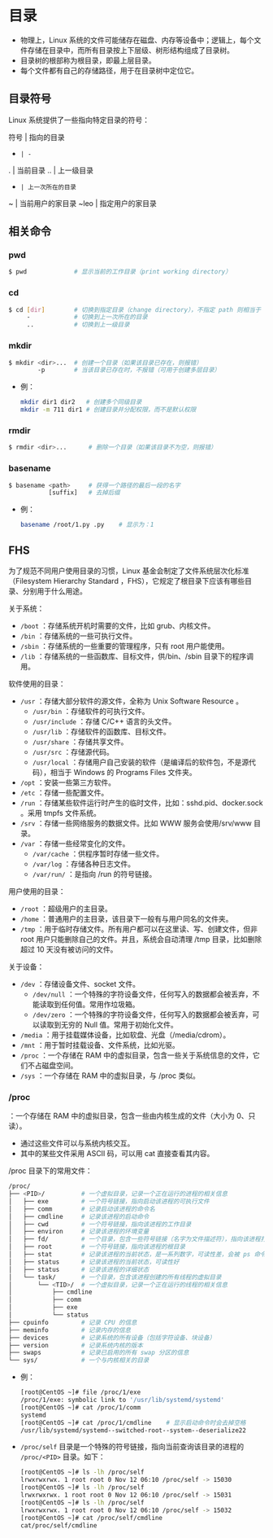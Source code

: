 # 目录

- 物理上，Linux 系统的文件可能储存在磁盘、内存等设备中；逻辑上，每个文件存储在目录中，而所有目录按上下层级、树形结构组成了目录树。
- 目录树的根部称为根目录，即最上层目录。
- 每个文件都有自己的存储路径，用于在目录树中定位它。

## 目录符号

Linux 系统提供了一些指向特定目录的符号：

  符号  | 指向的目录
  -     | -
  .     | 当前目录
  ..    | 上一级目录
  -     | 上一次所在的目录
  ~     | 当前用户的家目录
  ~leo  | 指定用户的家目录

## 相关命令

### pwd

```sh
$ pwd             # 显示当前的工作目录（print working directory）
```

### cd

```sh
$ cd [dir]        # 切换到指定目录（change directory），不指定 path 则相当于 cd ~
     -            # 切换到上一次所在的目录
     ..           # 切换到上一级目录
```

### mkdir

```sh
$ mkdir <dir>...  # 创建一个目录（如果该目录已存在，则报错）
        -p        # 当该目录已存在时，不报错（可用于创建多层目录）
```
- 例：
  ```sh
  mkdir dir1 dir2   # 创建多个同级目录
  mkdir -m 711 dir1 # 创建目录并分配权限，而不是默认权限
  ```

### rmdir

```sh
$ rmdir <dir>...      # 删除一个目录（如果该目录不为空，则报错）
```

### basename

```sh
$ basename <path>     # 获得一个路径的最后一段的名字
           [suffix]   # 去掉后缀
```
- 例：
  ```sh
  basename /root/1.py .py    # 显示为：1
  ```

## FHS

为了规范不同用户使用目录的习惯，Linux 基金会制定了文件系统层次化标准（Filesystem Hierarchy Standard ，FHS），它规定了根目录下应该有哪些目录、分别用于什么用途。

关于系统：
- `/boot` ：存储系统开机时需要的文件，比如 grub、内核文件。
- `/bin` ：存储系统的一些可执行文件。
- `/sbin` ：存储系统的一些重要的管理程序，只有 root 用户能使用。
- `/lib` ：存储系统的一些函数库、目标文件，供/bin、/sbin 目录下的程序调用。

软件使用的目录：
- `/usr` ：存储大部分软件的源文件，全称为 Unix Software Resource 。
  - `/usr/bin` ：存储软件的可执行文件。
  - `/usr/include` ：存储 C/C++ 语言的头文件。
  - `/usr/lib` ：存储软件的函数库、目标文件。
  - `/usr/share` ：存储共享文件。
  - `/usr/src` ：存储源代码。
  - `/usr/local` ：存储用户自己安装的软件（是编译后的软件包，不是源代码），相当于 Windows 的 Programs Files 文件夹。
- `/opt` ：安装一些第三方软件。
- `/etc` ：存储一些配置文件。
- `/run` ：存储某些软件运行时产生的临时文件，比如：sshd.pid、docker.sock 。采用 tmpfs 文件系统。
- `/srv` ：存储一些网络服务的数据文件。比如 WWW 服务会使用/srv/www 目录。
- `/var` ：存储一些经常变化的文件。
  - `/var/cache` ：供程序暂时存储一些文件。
  - `/var/log` ：存储各种日志文件。
  - `/var/run/` ：是指向 /run 的符号链接。

用户使用的目录：
- `/root` ：超级用户的主目录。
- `/home` ：普通用户的主目录，该目录下一般有与用户同名的文件夹。
- `/tmp` ：用于临时存储文件。所有用户都可以在这里读、写、创建文件，但非 root 用户只能删除自己的文件。并且，系统会自动清理 /tmp 目录，比如删除超过 10 天没有被访问的文件。

关于设备：
- `/dev` ：存储设备文件、socket 文件。
  - `/dev/null` ：一个特殊的字符设备文件，任何写入的数据都会被丢弃，不能读取到任何值。常用作垃圾箱。
  - `/dev/zero` ：一个特殊的字符设备文件，任何写入的数据都会被丢弃，可以读取到无穷的 Null 值。常用于初始化文件。
- `/media` ：用于挂载媒体设备，比如软盘、光盘（/media/cdrom）。
- `/mnt` ：用于暂时挂载设备、文件系统，比如光驱。
- `/proc` ：一个存储在 RAM 中的虚拟目录，包含一些关于系统信息的文件，它们不占磁盘空间。
- `/sys` ：一个存储在 RAM 中的虚拟目录，与 /proc 类似。

### /proc

：一个存储在 RAM 中的虚拟目录，包含一些由内核生成的文件（大小为 0、只读）。
- 通过这些文件可以与系统内核交互。
- 其中的某些文件采用 ASCII 码，可以用 cat 直接查看其内容。

/proc 目录下的常用文件：
```sh
/proc/
├── <PID>/          # 一个虚拟目录，记录一个正在运行的进程的相关信息
│   ├── exe         # 一个符号链接，指向启动该进程的可执行文件
│   ├── comm        # 记录启动该进程的命令名
│   ├── cmdline     # 记录该进程的启动命令
│   ├── cwd         # 一个符号链接，指向该进程的工作目录
│   ├── environ     # 记录该进程的环境变量
│   ├── fd/         # 一个目录，包含一些符号链接（名字为文件描述符），指向该进程打开的文件
│   ├── root        # 一个符号链接，指向该进程的根目录
│   ├── stat        # 记录该进程的当前状态，是一系列数字，可读性差，会被 ps 命令读取
│   ├── status      # 记录该进程的当前状态，可读性好
│   ├── status      # 记录该进程的详细状态
│   └── task/       # 一个目录，包含该进程创建的所有线程的虚拟目录
│       └── <TID>/  # 一个虚拟目录，记录一个正在运行的线程的相关信息
│           ├── cmdline
│           ├── comm
│           ├── exe
│           └── status
├── cpuinfo         # 记录 CPU 的信息
├── meminfo         # 记录内存的信息
├── devices         # 记录系统的所有设备（包括字符设备、块设备）
├── version         # 记录系统内核的版本
├── swaps           # 记录已启用的所有 swap 分区的信息
└── sys/            # 一个与内核相关的目录
```

- 例：
  ```sh
  [root@CentOS ~]# file /proc/1/exe
  /proc/1/exe: symbolic link to '/usr/lib/systemd/systemd'
  [root@CentOS ~]# cat /proc/1/comm
  systemd
  [root@CentOS ~]# cat /proc/1/cmdline    # 显示启动命令时会去掉空格
  /usr/lib/systemd/systemd--switched-root--system--deserialize22
  ```

- `/proc/self` 目录是一个特殊的符号链接，指向当前查询该目录的进程的 `/proc/<PID>` 目录。如下：
  ```sh
  [root@CentOS ~]# ls -lh /proc/self
  lrwxrwxrwx. 1 root root 0 Nov 12 06:10 /proc/self -> 15030              # 每次执行 ls 命令都是创建一个子进程，因此查询到的 PID 会变化
  [root@CentOS ~]# ls -lh /proc/self
  lrwxrwxrwx. 1 root root 0 Nov 12 06:10 /proc/self -> 15031
  [root@CentOS ~]# ls -lh /proc/self
  lrwxrwxrwx. 1 root root 0 Nov 12 06:10 /proc/self -> 15032
  [root@CentOS ~]# cat /proc/self/cmdline
  cat/proc/self/cmdline
  ```
